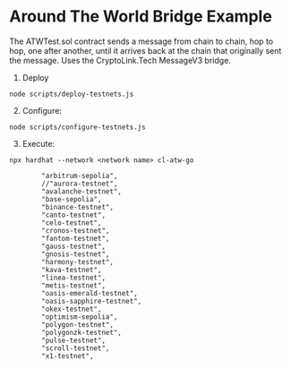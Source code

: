 # Around The World Bridge Example

The ATWTest.sol contract sends a message from chain to chain, hop to hop, one after another, until
it arrives back at the chain that originally sent the message. Uses the CryptoLink.Tech MessageV3
bridge. 

1. Deploy
   
```node scripts/deploy-testnets.js```

2. Configure:

```node scripts/configure-testnets.js```


3. Execute:

```npx hardhat --network <network name> cl-atw-go```


```
        "arbitrum-sepolia",
        //"aurora-testnet",
        "avalanche-testnet",
        "base-sepolia",
        "binance-testnet",
        "canto-testnet",
        "celo-testnet",
        "cronos-testnet",
        "fantom-testnet",
        "gauss-testnet",
        "gnosis-testnet",
        "harmony-testnet",
        "kava-testnet",
        "linea-testnet",
        "metis-testnet",
        "oasis-emerald-testnet",
        "oasis-sapphire-testnet",
        "okex-testnet",
        "optimism-sepolia",
        "polygon-testnet",
        "polygonzk-testnet",
        "pulse-testnet",
        "scroll-testnet",
        "x1-testnet",
```